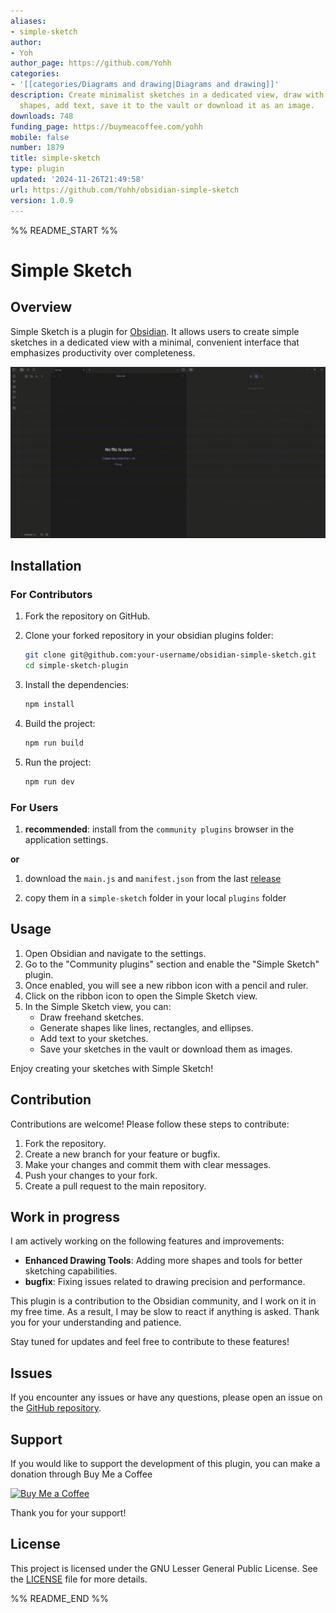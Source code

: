 ```yaml
---
aliases:
- simple-sketch
author:
- Yoh
author_page: https://github.com/Yohh
categories:
- '[[categories/Diagrams and drawing|Diagrams and drawing]]'
description: Create minimalist sketches in a dedicated view, draw with a pencil, generate
  shapes, add text, save it to the vault or download it as an image.
downloads: 748
funding_page: https://buymeacoffee.com/yohh
mobile: false
number: 1879
title: simple-sketch
type: plugin
updated: '2024-11-26T21:49:58'
url: https://github.com/Yohh/obsidian-simple-sketch
version: 1.0.9
---
```


%% README_START %%

# Simple Sketch

## Overview

Simple Sketch is a plugin for [Obsidian](https://obsidian.md). It allows users to create simple sketches in a dedicated view with a minimal, convenient interface that emphasizes productivity over completeness.

![demo](https://raw.githubusercontent.com/Yohh/obsidian-simple-sketch/HEAD/assets/demo.gif)

## Installation

### For Contributors

1. Fork the repository on GitHub.

2. Clone your forked repository in your obsidian plugins folder:

    ```sh
    git clone git@github.com:your-username/obsidian-simple-sketch.git
    cd simple-sketch-plugin
    ```

3. Install the dependencies:

    ```sh
    npm install
    ```

4. Build the project:

    ```sh
    npm run build
    ```

5. Run the project:

    ```sh
    npm run dev
    ```

### For Users

1. **recommended**: install from the `community plugins` browser in the application settings.

**or**

1. download the `main.js` and `manifest.json` from the last [release](https://github.com/Yohh/obsidian-simple-sketch/releases)

2. copy them in a `simple-sketch` folder in your local `plugins` folder

## Usage

1. Open Obsidian and navigate to the settings.
2. Go to the "Community plugins" section and enable the "Simple Sketch" plugin.
3. Once enabled, you will see a new ribbon icon with a pencil and ruler.
4. Click on the ribbon icon to open the Simple Sketch view.
5. In the Simple Sketch view, you can:
    - Draw freehand sketches.
    - Generate shapes like lines, rectangles, and ellipses.
    - Add text to your sketches.
    - Save your sketches in the vault or download them as images.

Enjoy creating your sketches with Simple Sketch!

## Contribution

Contributions are welcome! Please follow these steps to contribute:

1. Fork the repository.
2. Create a new branch for your feature or bugfix.
3. Make your changes and commit them with clear messages.
4. Push your changes to your fork.
5. Create a pull request to the main repository.

## Work in progress

I am actively working on the following features and improvements:

-   **Enhanced Drawing Tools**: Adding more shapes and tools for better sketching capabilities.
-   **bugfix**: Fixing issues related to drawing precision and performance.

This plugin is a contribution to the Obsidian community, and I work on it in my free time. As a result, I may be slow to react if anything is asked. Thank you for your understanding and patience.

Stay tuned for updates and feel free to contribute to these features!

## Issues

If you encounter any issues or have any questions, please open an issue on the [GitHub repository](https://github.com/Yohh/obsidian-simple-sketch/issues).

## Support

If you would like to support the development of this plugin, you can make a donation through Buy Me a Coffee

[![Buy Me a Coffee](https://www.buymeacoffee.com/assets/img/custom_images/orange_img.png)](https://buymeacoffee.com/yohh)

Thank you for your support!

## License

This project is licensed under the GNU Lesser General Public License. See the [LICENSE](LICENSE) file for more details.


%% README_END %%